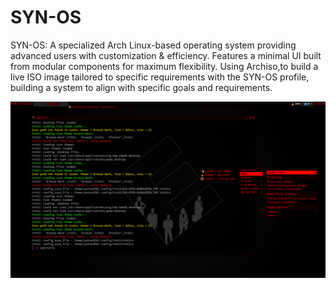 # SYN-OS
SYN-OS: A specialized Arch Linux-based operating system providing advanced users with customization &amp; efficiency. Features a minimal UI built from modular components for maximum flexibility. Using Archiso,to build a live ISO image tailored to specific requirements with the SYN-OS profile, building a system to align with specific goals and requirements.

![Alt text](/repo/images/readme.md/FIRST-IMAGE.png?raw=true)
